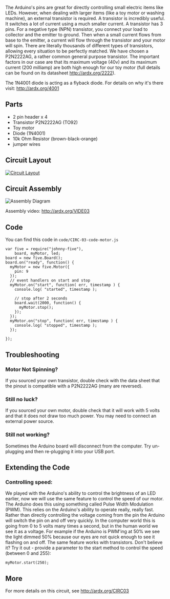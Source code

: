 
The Arduino's pins are great for directly controlling small electric
items like LEDs. However, when dealing with larger items (like a
toy motor or washing machine), an external transistor is required. A
transistor is incredibly useful. It switches a lot of current using a
much smaller current. A transistor has 3 pins. For a negative type (NPN)
transistor, you connect your load to collector and the emitter to ground. Then when a small current flows from base to the emitter, a current will flow through the transistor and your motor will spin. There are literally thousands of different types of transistors, allowing every situation to be perfectly matched. We have chosen a P2N2222AG, a rather common general purpose transistor. The important factors in our case are that its maximum voltage (40v) and its maximum current (200 milliamp) are both high enough for our toy motor (full details can be found on its datasheet http://ardx.org/2222).

The 1N4001 diode is acting as a flyback diode. For details on why it's there visit: http://ardx.org/4001

<a id="parts"></a>
## Parts

* 2 pin header x 4
* Transistor P2N2222AG (TO92)
* Toy motor
* Diode (1N4001) 
* 10k Ohm Resistor (brown-black-orange)
* jumper wires

<a id="circuit"></a>
## Circuit Layout
[<img style="max-width:400px" src="/images/circ/CIRC03-sheet.png" alt="Circuit Layout"/>](/images/circ/CIRC03-sheet.png)

<a id="assembly"></a>
## Circuit Assembly
![Assembly Diagram](/images/assembly/CIRC-03-3dexploded.png "Assembly Diagram")

Assembly video: http://ardx.org/VIDE03

<a id="code"></a>
## Code

You can find this code in `code/CIRC-03-code-motor.js`

	var five = require("johnny-five"),
	    board, myMotor, led;
	board = new five.Board();
	board.on("ready", function() {
	  myMotor = new five.Motor({
	    pin: 9
	  });
	  // event handlers on start and stop
	  myMotor.on("start", function( err, timestamp ) {
	    console.log( "started", timestamp );

	    // stop after 2 seconds
	    board.wait(2000, function() {
	      myMotor.stop();
	    });
	  }); 
	  myMotor.on("stop", function( err, timestamp ) {
	    console.log( "stopped", timestamp );
	  });

	});

<a id="troubleshooting"></a>
## Troubleshooting

### Motor Not Spinning?
If you sourced your own transistor, double check with the data sheet that the pinout is compatible with a P2N2222AG (many are reversed).

### Still no luck?
If you sourced your own motor, double check that it will work with 5 volts and that it does not draw too much power. You may need to connect an external power source.

### Still not working?
Sometimes the Arduino board will disconnect from the computer. Try un-plugging and then re-plugging it into your USB port.

<a id="extending"></a>
## Extending the Code

### Controlling speed:
We played with the Arduino's ability to control the brightness of an LED earlier, now we will use the same feature to control the speed of our motor. The Arduino does this using something called Pulse Width Modulation (PWM). This relies on the Arduino's ability to operate really, really fast. Rather than directly controlling the voltage coming from the pin the Arduino will switch the pin on and off very quickly. In the computer world this is going from 0 to 5 volts many times a second, but in the human world we see it as a voltage. For example if the Arduino is PWM'ing at 50% we see the light dimmed 50% because our eyes are not quick enough to see it flashing on and off. The same feature works with transistors. Don't believe it? Try it out - provide a parameter to the start method to control the speed (between 0 and 255):

    myMotor.start(250);

<a id="more"></a>
## More

For more details on this circuit, see http://ardx.org/CIRC03